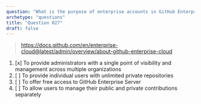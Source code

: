 ```yaml
---
question: "What is the purpose of enterprise accounts in GitHub Enterprise Cloud?"
archetype: "questions"
title: "Question 027"
draft: false
---
```


> https://docs.github.com/en/enterprise-cloud@latest/admin/overview/about-github-enterprise-cloud
1. [x] To provide administrators with a single point of visibility and management across multiple organizations
1. [ ] To provide individual users with unlimited private repositories
1. [ ] To offer free access to GitHub Enterprise Server
1. [ ] To allow users to manage their public and private contributions separately
